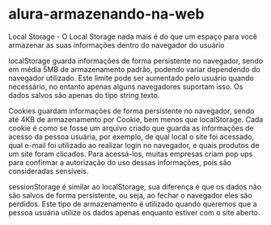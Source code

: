 # alura-armazenando-na-web

Local Storage - O Local Storage nada mais é do que um espaço
para você armazenar as suas informações dentro do navegador do usuário

localStorage guarda informações de forma persistente no navegador, sendo em média 5MB de armazenamento padrão, podendo variar dependendo do navegador utilizado. 
Este limite pode ser aumentado pelo usuário quando necessário, no entanto apenas alguns navegadores suportam isso. Os dados salvos são apenas do tipo string texto.

Cookies guardam informações de forma persistente no navegador, sendo até 4KB de armazenamento por Cookie, bem menos que localStorage. 
Cada cookie é como se fosse um arquivo criado que guarda as informações de acesso da pessoa usuária, por exemplo, de qual local o site foi acessado, 
qual e-mail foi utilizado ao realizar login no navegador, e quais produtos de um site foram clicados. Para acessá-los, muitas empresas criam pop ups 
para confirmar a autorização do uso dessas informações, pois são consideradas sensíveis.

sessionStorage é similar ao localStorage, sua diferença é que os dados não são salvos de forma persistente, ou seja, ao fechar o navegador eles são perdidos. 
Este tipo de armazenamento é utilizado quando queremos que a pessoa usuária utilize os dados apenas enquanto estiver com o site aberto.